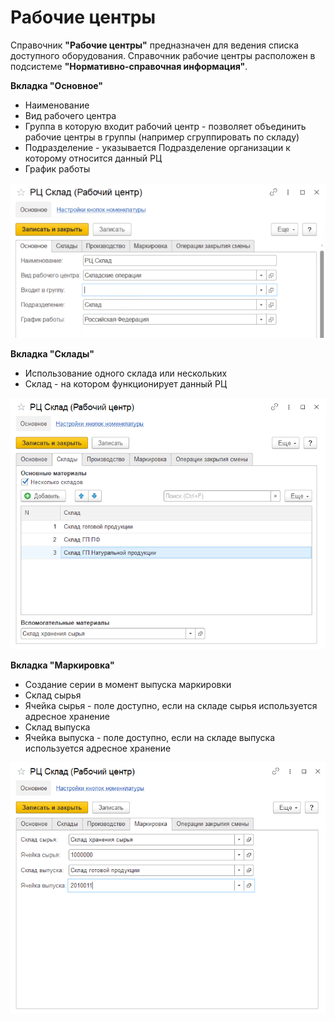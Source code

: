 # Рабочие центры

Справочник **"Рабочие центры"** предназначен для ведения списка доступного оборудования. Справочник рабочие центры расположен в подсистеме **"Нормативно-справочная информация"**.

**Вкладка "Основное"**

- Наименование
- Вид рабочего центра
- Группа в которую входит рабочий центр - позволяет объединить рабочие центры в группы (например сгруппировать по складу)
- Подразделение - указывается Подразделение организации к которому относится данный РЦ
- График работы

![2023-04-11_15-56-19](WorkCenter.assets/2023-04-11_15-56-19.png)

**Вкладка "Склады"**

- Использование одного склада или нескольких
- Склад - на котором функционирует данный РЦ

![2023-04-13_17-20-44](WorkCenter.assets/2023-04-13_17-20-44.png)

**Вкладка "Маркировка"**

- Создание серии в момент выпуска маркировки
- Склад сырья
- Ячейка сырья - поле доступно, если на складе сырья используется адресное хранение
- Склад выпуска
- Ячейка выпуска - поле доступно, если на складе выпуска используется адресное хранение

![2023-04-13_17-21-39](WorkCenter.assets/2023-04-13_17-21-39.png)